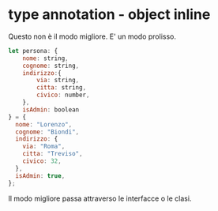 # type annotation - object inline

Questo non è il modo migliore. E' un modo prolisso.

```javascript
let persona: {
    nome: string,
    cognome: string,
    indirizzo:{
        via: string,
        citta: string,
        civico: number,
    },
    isAdmin: boolean
} = {
  nome: "Lorenzo",
  cognome: "Biondi",
  indirizzo: {
    via: "Roma",
    citta: "Treviso",
    civico: 32,
  },
  isAdmin: true,
};
```

Il modo migliore passa attraverso le interfacce o le clasi.